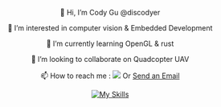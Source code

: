 <div align="center">

👋 Hi, I’m Cody Gu @discodyer 
  
👀 I’m interested in computer vision & Embedded Development
  
🌱 I’m currently learning OpenGL & rust
  
💞️ I’m looking to collaborate on Quadcopter UAV
  
📫 How to reach me : [![](https://img.shields.io/badge/Telegram-@codygua-green.svg)](https://t.me/codygua) Or <a href = "mailto: cody23333@gmail.com">Send an Email</a>

[![My Skills](https://skillicons.dev/icons?i=c,cpp,cmake,linux,arduino,raspberrypi,ros,bash,md,nodejs,py,qt,vscode,vim,powershell,git,react,gatsby,nginx,wordpress,blender,unity,github,gitlab,matlab,ae,au,ps,pr,aws,cloudflare,vercel,bots,workers)](https://skillicons.dev)
  
